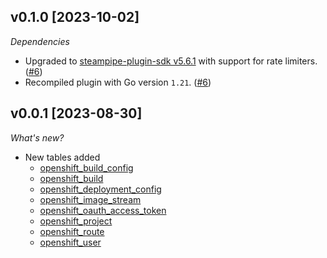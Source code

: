 ## v0.1.0 [2023-10-02]

_Dependencies_

- Upgraded to [steampipe-plugin-sdk v5.6.1](https://github.com/turbot/steampipe-plugin-sdk/blob/main/CHANGELOG.md#v561-2023-09-29) with support for rate limiters. ([#6](https://github.com/turbot/steampipe-plugin-openshift/pull/6))
- Recompiled plugin with Go version `1.21`. ([#6](https://github.com/turbot/steampipe-plugin-openshift/pull/6))

## v0.0.1 [2023-08-30]

_What's new?_

- New tables added
  - [openshift_build_config](https://hub.steampipe.io/plugins/turbot/openshift/tables/openshift_build_config)
  - [openshift_build](https://hub.steampipe.io/plugins/turbot/openshift/tables/openshift_build)
  - [openshift_deployment_config](https://hub.steampipe.io/plugins/turbot/openshift/tables/openshift_deployment_config)
  - [openshift_image_stream](https://hub.steampipe.io/plugins/turbot/openshift/tables/openshift_image_stream)
  - [openshift_oauth_access_token](https://hub.steampipe.io/plugins/turbot/openshift/tables/openshift_oauth_access_token)
  - [openshift_project](https://hub.steampipe.io/plugins/turbot/openshift/tables/openshift_project)
  - [openshift_route](https://hub.steampipe.io/plugins/turbot/openshift/tables/openshift_route)
  - [openshift_user](https://hub.steampipe.io/plugins/turbot/openshift/tables/openshift_user)
